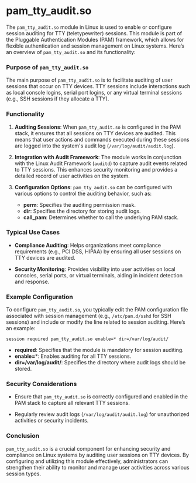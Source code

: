 # pam_tty_audit.so

The `pam_tty_audit.so` module in Linux is used to enable or configure session auditing for TTY (teletypewriter) sessions. This module is part of the Pluggable Authentication Modules (PAM) framework, which allows for flexible authentication and session management on Linux systems. Here’s an overview of `pam_tty_audit.so` and its functionality:

### Purpose of `pam_tty_audit.so`

The main purpose of `pam_tty_audit.so` is to facilitate auditing of user sessions that occur on TTY devices. TTY sessions include interactions such as local console logins, serial port logins, or any virtual terminal sessions (e.g., SSH sessions if they allocate a TTY).

### Functionality

1. **Auditing Sessions**: When `pam_tty_audit.so` is configured in the PAM stack, it ensures that all sessions on TTY devices are audited. This means that user actions and commands executed during these sessions are logged into the system's audit log (`/var/log/audit/audit.log`).

2. **Integration with Audit Framework**: The module works in conjunction with the Linux Audit Framework (`auditd`) to capture audit events related to TTY sessions. This enhances security monitoring and provides a detailed record of user activities on the system.

3. **Configuration Options**: `pam_tty_audit.so` can be configured with various options to control the auditing behavior, such as:
   - **perm**: Specifies the auditing permission mask.
   - **dir**: Specifies the directory for storing audit logs.
   - **call_pam**: Determines whether to call the underlying PAM stack.

### Typical Use Cases

- **Compliance Auditing**: Helps organizations meet compliance requirements (e.g., PCI DSS, HIPAA) by ensuring all user sessions on TTY devices are audited.
  
- **Security Monitoring**: Provides visibility into user activities on local consoles, serial ports, or virtual terminals, aiding in incident detection and response.

### Example Configuration

To configure `pam_tty_audit.so`, you typically edit the PAM configuration file associated with session management (e.g., `/etc/pam.d/sshd` for SSH sessions) and include or modify the line related to session auditing. Here’s an example:

```plaintext
session required pam_tty_audit.so enable=* dir=/var/log/audit/
```

- **required**: Specifies that the module is mandatory for session auditing.
- **enable=***: Enables auditing for all TTY sessions.
- **dir=/var/log/audit/**: Specifies the directory where audit logs should be stored.

### Security Considerations

- Ensure that `pam_tty_audit.so` is correctly configured and enabled in the PAM stack to capture all relevant TTY sessions.
  
- Regularly review audit logs (`/var/log/audit/audit.log`) for unauthorized activities or security incidents.

### Conclusion

`pam_tty_audit.so` is a crucial component for enhancing security and compliance on Linux systems by auditing user sessions on TTY devices. By configuring and utilizing this module effectively, administrators can strengthen their ability to monitor and manage user activities across various session types.
